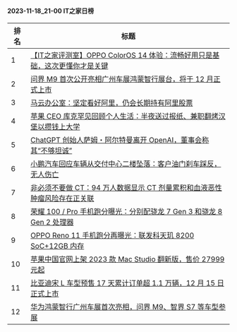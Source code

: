 #### 2023-11-18_21-00  IT之家日榜

| 排名 | 标题|
| --- | ---|
| 1 | [【IT之家评测室】OPPO ColorOS 14 体验：流畅好用只是基础，这次更懂你才是关键](https://www.ithome.com/0/733/389.htm) |
| 2 | [问界 M9 首次公开亮相广州车展鸿蒙智行展台，将于 12 月正式上市](https://www.ithome.com/0/733/398.htm) |
| 3 | [马云办公室：坚定看好阿里，仍会长期持有阿里股票](https://www.ithome.com/0/733/396.htm) |
| 4 | [苹果 CEO 库克罕见回顾个人生活：半夜送过报纸、兼职翻烤汉堡以攒钱上大学](https://www.ithome.com/0/733/414.htm) |
| 5 | [ChatGPT 创始人萨姆・阿尔特曼离开 OpenAI，董事会称其“不够坦诚”](https://www.ithome.com/0/733/401.htm) |
| 6 | [小鹏汽车回应车辆从交付中心二楼坠落：客户油门刹车踩反，无人伤亡](https://www.ithome.com/0/733/480.htm) |
| 7 | [非必须不要做 CT：94 万人数据显示 CT 剂量累积和血液恶性肿瘤风险存在正关联](https://www.ithome.com/0/733/458.htm) |
| 8 | [荣耀 100 / Pro 手机跑分曝光：分别配骁龙 7 Gen 3 和骁龙 8 Gen 2 处理器](https://www.ithome.com/0/733/447.htm) |
| 9 | [OPPO Reno 11 手机跑分再曝光：联发科天玑 8200 SoC+12GB 内存](https://www.ithome.com/0/733/453.htm) |
| 10 | [苹果中国官网上架 2023 款 Mac Studio 翻新版，售价 27999 元起](https://www.ithome.com/0/733/399.htm) |
| 11 | [比亚迪宋 L 车型预售 17 天累计订单超 1.1 万辆，12 月 15 日正式上市](https://www.ithome.com/0/733/450.htm) |
| 12 | [华为鸿蒙智行广州车展首次亮相，问界 M9、智界 S7 等车型参展](https://www.ithome.com/0/733/394.htm) |
